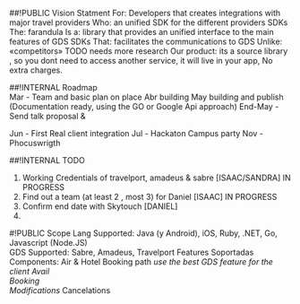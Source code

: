 
##!PUBLIC Vision Statment
For: Developers that creates integrations with major travel providers 
Who: an unified SDK for the different providers SDKs 
The: farandula
Is a:  library that provides an unified interface to the main features of GDS SDKs
That: facilitates the communications to GDS
Unlike: «competitors»  TODO needs more research
Our product: its a source library , so you dont need to access another service, it will live in your app, No extra charges.


##!INTERNAL Roadmap  
Mar -  Team and basic plan on place 
Abr    building 
May    building and publish  (Documentation ready, using the GO or Google Api approach) 
End-May - Send talk proposal & 

Jun - First Real client integration
Jul - Hackaton Campus party
Nov - Phocuswrigth

##!INTERNAL TODO 
1. Working Credentials of travelport, amadeus & sabre  [ISAAC/SANDRA] IN PROGRESS
2. Find out a team (at least 2 , most 3) for Daniel   [ISAAC] IN PROGRESS
3. Confirm end date with Skytouch  [DANIEL]
4. 


#!PUBLIC Scope
Lang Supported: Java (y Android), iOS, Ruby, .NET, Go, Javascript (Node.JS)    
GDS Supported: Sabre, Amadeus, Travelport 
Features Soportadas 
    Components: Air & Hotel
    Booking path  *use the best GDS feature for the client
       Avail           
       Booking  
       Modifications*
       Cancelations  
        








